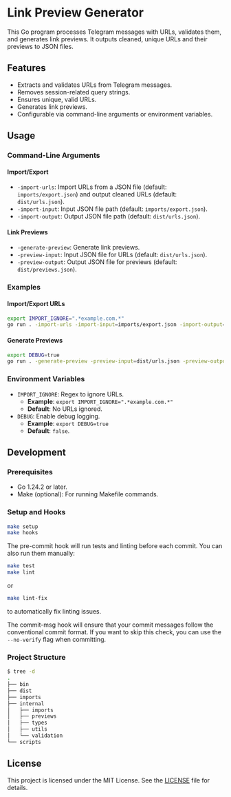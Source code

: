 # Link Preview Generator

This Go program processes Telegram messages with URLs, validates them, and generates link previews. It outputs cleaned, unique URLs and their previews to JSON files.

## Features

- Extracts and validates URLs from Telegram messages.
- Removes session-related query strings.
- Ensures unique, valid URLs.
- Generates link previews.
- Configurable via command-line arguments or environment variables.

## Usage

### Command-Line Arguments

#### Import/Export

- `-import-urls`: Import URLs from a JSON file (default: `imports/export.json`) and output cleaned URLs (default: `dist/urls.json`).
- `-import-input`: Input JSON file path (default: `imports/export.json`).
- `-import-output`: Output JSON file path (default: `dist/urls.json`).

#### Link Previews

- `-generate-preview`: Generate link previews.
- `-preview-input`: Input JSON file for URLs (default: `dist/urls.json`).
- `-preview-output`: Output JSON file for previews (default: `dist/previews.json`).

### Examples

#### Import/Export URLs

```bash
export IMPORT_IGNORE=".*example.com.*"
go run . -import-urls -import-input=imports/export.json -import-output=dist/urls.json
```

#### Generate Previews

```bash
export DEBUG=true
go run . -generate-preview -preview-input=dist/urls.json -preview-output=dist/previews.json
```

### Environment Variables

- `IMPORT_IGNORE`: Regex to ignore URLs.
  - **Example**: `export IMPORT_IGNORE=".*example.com.*"`
  - **Default**: No URLs ignored.
- `DEBUG`: Enable debug logging.
  - **Example**: `export DEBUG=true`
  - **Default**: `false`.

## Development

### Prerequisites

- Go 1.24.2 or later.
- Make (optional): For running Makefile commands.

### Setup and Hooks

```bash
make setup
make hooks
```

The pre-commit hook will run tests and linting before each commit. You can also run them manually:

```bash
make test
make lint
```

or

```bash
make lint-fix
```

to automatically fix linting issues.

The commit-msg hook will ensure that your commit messages follow the conventional commit format. If you want to skip this check, you can use the `--no-verify` flag when committing.

### Project Structure

```bash
$ tree -d
.
├── bin
├── dist
├── imports
├── internal
│   ├── imports
│   ├── previews
│   ├── types
│   ├── utils
│   └── validation
└── scripts
```

## License

This project is licensed under the MIT License. See the [LICENSE](LICENSE) file for details.
